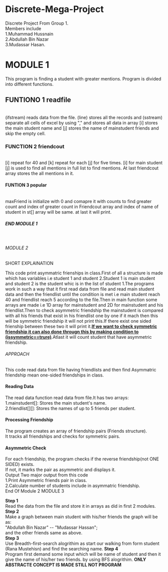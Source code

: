 # Discrete-Mega-Project
Discrete Project From Group 1.
<br> Members include <br>
1.Muhammad Hussnain <br>
2.Abdullah Bin Nazar <br>
3.Mudassar Hasan.<br>
<h1> MODULE 1 </h1>
<p>
  This program is finding a student with greater mentions. Program is divided into different functions.<br>
</p>
<p>
  <h2> FUNTIONO 1 readfile </h2> <br>
  (ifstream) reads data from the file. (line) stores all the records and (sstream) separate all cells of excel by using "," and stores all data in array [i] stores the main student name and [j] stores the name of mainstudent friends and skip the empty cell. 
</p>
<p>
  <h3> FUNCTION 2 friendcout </h3> <br>
  [i] repeat for 40 and [k] repeat for each [j] for five times. [i] for main student [j] is used to find all mentions in full list to find mentions. At last friendcout array stores the all mentions in it. <br>
</p>
<p>
  <h4> FUNTION 3 popular </h4><br>
  maxFriend is initialize with 0 and comapre it with counts to find greater count and index of greater count in Friendcout array and index of name of student in st[] array will be same. at last it will print.<br>
  <h5> END MODULE 1 </h5><br>
</p>
  <h6>MODULE 2</h6>
<h7>SHORT EXPLAINATION</h7>
<p>
  This code print asymmatric frienships in class.First of all a structure is made which has variables i.e student 1 and student 2.Student 1 is main student and student 2 is the student whic is in the list of student 1.The programs work in such a way that it first read data from file and read main student data and then the friendlist until the condition is met i.e main student reach 40 and friendlist reach 5 according to the file.Then in main function some arrays are made i.e 1D array for mainstudent and 2D for mainstudent and his friendlist.Then to check asymmetric friendship the mainstudent is compared with all his friends that exist in his friendlist one by one if it mach then this will be symmetric friendship it will not print this.If there exist one sided frienship between these two it will print it.<b><u>If we want to check symmetric friendship it can also done througn this by making condition to (issymmetric==trure)</b></u>.Atlast it will count student that have asymmetric friendship.<br>
</p>
<h6>APPROACH</h6>
<p>
  This code read data from file having friendlists and then find Asymmatric friendship mean one-sided friendships in class.<br>
</p>
 <h4>Reading Data</h4>
 The read data function read data from file.It has two arrays:<br>
 1.mainstudent[]: Stores the main student's name.<br>
2.friendlist[][]: Stores the names of up to 5 friends per student.<br>
<h4>Processing Friendship</h4>
The program creates an array of friendship pairs (Friends structure).<br>
It tracks all friendships and checks for symmetric pairs.<br>
<h4>Asymmetric Check</h4>
For each friendship, the program checks if the reverse friendship(not ONE SIDED) exists.<br>
If not, it marks the pair as asymmetric and displays it.<br>
<h7>Output</h7>
Two major output from this code<br>
1.Print Asymmetric friends pair in class.<br>
2.Calculate number of students include in asymmatric friendship.<br>
<h8>End Of Module 2</h8>
<h9> MODULE 3 </h9> <br>
<p>
 <b> Step 1 </b> <br>
   Read the data from the file and store it in arrays as did in first 2 modules. 
   <b> Step 2 </b> <br>
   Make a graph between main student with his/her friends the graph will be as: <br>
  "Abdullah Bin Nazar" -- "Mudassar Hassan";<br>
  and the other friends same as above.<br>
  <b> Step 3 </b> <br>
  Use Breadth-first-search alogrithim as start our walking from form student (Rana Mustehisn) and find the searching name.
  <b> Step 4 </b> <br>
  Program first demand some input which will be name of student and then it give the name of his/her two friends. by using BFS alogrithim.
  <b> ONLY ABSTRACTE CONCEPT IS MADE STILL NOT PROGRAM </b> <br> 
   


